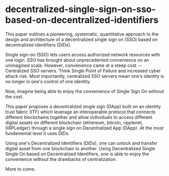 # decentralized-single-sign-on-sso-based-on-decentralized-identifiers
This paper outlines a pioneering, systematic, quantitative approach to the design and architecture of a decentralized single sign on (SSO) based on decentralized identifiers (DIDs).

Single sign-on (SSO) lets users access authorized network resources with one login. SSO has brought about unprecedented convenience on an unimagined scale. However, convenience came at a steep cost -- Centralized SSO servers. Think Single Point of Failure and increased cyber attack risk. Most importantly, centralized SSO servers mean one's identity is no longer in one's control of one identity. 

Now, imagine being able to enjoy the convenience of Single Sign On without the cost. 

This paper proposes a decentralized single sign (DApp) built on an identity trust fabric (ITF) which leverage an interoperable protocol that connects different blockchains together and allow individuals to access different digital assets on different blockchain (ethereum, bitcoin, ripplenet, XRPLedger) through a single sign on Decentralized App (DApp). At the most fundamental level it uses DIDs.

Using one's Decentralized Identifiers (DIDs), one can unlock and transfer digital asset from one blockchain to another. Using Decentralized Single Single On based on Decentralized Identifiers, one is able to enjoy the convenience without the drawbacks of centralization.

More to come.

